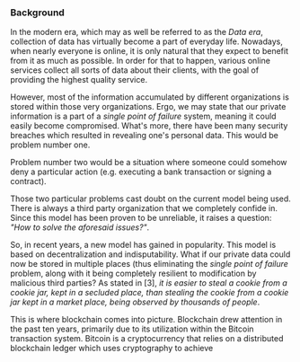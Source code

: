 ### Background

In the modern era, which may as well be referred to as the *Data era*, collection of data has virtually become a part of everyday life. Nowadays, when nearly everyone is online, it is only natural that they expect to benefit from it as much as possible. In order for that to happen, various online services collect all sorts of data about their clients, with the goal of providing the highest quality service.

However, most of the information accumulated by different organizations is stored within those very organizations. Ergo, we may state that our private information is a part of a *single point of failure* system, meaning it could easily become compromised. What's more, there have been many security breaches which resulted in revealing one's personal data. This would be problem number one.

Problem number two would be a situation where someone could somehow deny a particular action (e.g. executing a bank transaction or signing a contract).

Those two particular problems cast doubt on the current model being used. There is always a third party organization that we completely confide in. Since this model has been proven to be unreliable, it raises a question: *"How to solve the aforesaid issues?"*.

So, in recent years, a new model has gained in popularity. This model is based on decentralization and indisputability. What if our private data could now be stored in multiple places (thus eliminating the *single point of failure* problem, along with it being completely resilient to modification by malicious third parties? As stated in [3], *it is easier to steal a cookie from a cookie jar, kept in a secluded place, than stealing the cookie from a cookie jar kept in a market place, being observed by thousands of people*.

This is where blockchain comes into picture. Blockchain drew attention in the past ten years, primarily due to its utilization within the Bitcoin transaction system. Bitcoin is a cryptocurrency that relies on a distributed blockchain ledger which uses cryptography to achieve 
<!--stackedit_data:
eyJoaXN0b3J5IjpbNjk2NTQxNjg2LC0yMDcxMTkzNjQ3LC04ND
U3NDkzMDMsMjEzMTk0NDI4NSwtMTg5MTE0MDc4NywtNzY1ODI3
MjkyLC04NjkxNTY2NjEsLTEzMTk0MzQxMTksLTIxMTE1NTQyNT
IsLTE0ODY5MDkxNzcsLTE5ODIyMjc5MTUsLTM1ODkyOTM3OSwx
MDE4NTc0NDI3LC00NDg0ODg0MjBdfQ==
-->